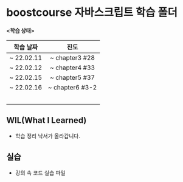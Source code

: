 # boostcourse 자바스크립트 학습 폴더

**<학습 상태>**

| 학습 날짜  |      진도       |
| :--------: | :-------------: |
| ~ 22.02.11 | ~ chapter3 #28  |
| ~ 22.02.12 | ~ chapter4 #33  |
| ~ 22.02.15 | ~ chapter5 #37  |
| ~ 22.02.16 | ~ chapter6 #3-2 |
|            |                 |
|            |                 |
|            |                 |
|            |                 |
|            |                 |

## WIL(What I Learned)

- 학습 정리 낙서가 올라갑니다.

## 실습

- 강의 속 코드 실습 파일
